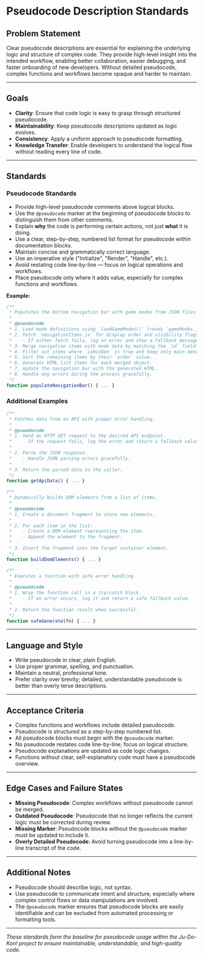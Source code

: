# Pseudocode Description Standards

## Problem Statement

Clear pseudocode descriptions are essential for explaining the underlying logic and structure of complex code. They provide high-level insight into the intended workflow, enabling better collaboration, easier debugging, and faster onboarding of new developers. Without detailed pseudocode, complex functions and workflows become opaque and harder to maintain.

---

## Goals

- **Clarity**: Ensure that code logic is easy to grasp through structured pseudocode.
- **Maintainability**: Keep pseudocode descriptions updated as logic evolves.
- **Consistency**: Apply a uniform approach to pseudocode formatting.
- **Knowledge Transfer**: Enable developers to understand the logical flow without reading every line of code.

---

## Standards

### Pseudocode Standards

- Provide high-level pseudocode comments above logical blocks.
- Use the `@pseudocode` marker at the beginning of pseudocode blocks to distinguish them from other comments.
- Explain **why** the code is performing certain actions, not just **what** it is doing.
- Use a clear, step-by-step, numbered list format for pseudocode within documentation blocks.
- Maintain concise and grammatically correct language.
- Use an imperative style ("Initialize", "Render", "Handle", etc.).
- Avoid restating code line-by-line — focus on logical operations and workflows.
- Place pseudocode only where it adds value, especially for complex functions and workflows.

**Example:**

```javascript
/**
 * Populates the bottom navigation bar with game modes from JSON files.
 *
 * @pseudocode
 * 1. Load mode definitions using `loadGameModes()` (reads `gameModes.json`).
 * 2. Fetch `navigationItems.js` for display order and visibility flags.
 *    - If either fetch fails, log an error and show a fallback message.
 * 3. Merge navigation items with mode data by matching the `id` field.
 * 4. Filter out items where `isHidden` is true and keep only main menu entries.
 * 5. Sort the remaining items by their `order` value.
 * 6. Generate HTML list items for each merged object.
 * 7. Update the navigation bar with the generated HTML.
 * 8. Handle any errors during the process gracefully.
 */
function populateNavigationBar() { ... }
```

### Additional Examples

```javascript
/**
 * Fetches data from an API with proper error handling.
 *
 * @pseudocode
 * 1. Send an HTTP GET request to the desired API endpoint.
 *    - If the request fails, log the error and return a fallback value.
 *
 * 2. Parse the JSON response.
 *    - Handle JSON parsing errors gracefully.
 *
 * 3. Return the parsed data to the caller.
 */
function getApiData() { ... }
```

```javascript
/**
 * Dynamically builds DOM elements from a list of items.
 *
 * @pseudocode
 * 1. Create a document fragment to store new elements.
 *
 * 2. For each item in the list:
 *    - Create a DOM element representing the item.
 *    - Append the element to the fragment.
 *
 * 3. Insert the fragment into the target container element.
 */
function buildDomElements() { ... }
```

```javascript
/**
 * Executes a function with safe error handling.
 *
 * @pseudocode
 * 1. Wrap the function call in a try/catch block.
 *    - If an error occurs, log it and return a safe fallback value.
 *
 * 2. Return the function result when successful.
 */
function safeGenerate(fn) { ... }
```

---

## Language and Style

- Write pseudocode in clear, plain English.
- Use proper grammar, spelling, and punctuation.
- Maintain a neutral, professional tone.
- Prefer clarity over brevity; detailed, understandable pseudocode is better than overly terse descriptions.

---

## Acceptance Criteria

- Complex functions and workflows include detailed pseudocode.
- Pseudocode is structured as a step-by-step numbered list.
- All pseudocode blocks must begin with the `@pseudocode` marker.
- No pseudocode restates code line-by-line; focus on logical structure.
- Pseudocode explanations are updated as code logic changes.
- Functions without clear, self-explanatory code must have a pseudocode overview.

---

## Edge Cases and Failure States

- **Missing Pseudocode**: Complex workflows without pseudocode cannot be merged.
- **Outdated Pseudocode**: Pseudocode that no longer reflects the current logic must be corrected during review.
- **Missing Marker**: Pseudocode blocks without the `@pseudocode` marker must be updated to include it.
- **Overly Detailed Pseudocode**: Avoid turning pseudocode into a line-by-line transcript of the code.

---

## Additional Notes

- Pseudocode should describe logic, not syntax.
- Use pseudocode to communicate intent and structure, especially where complex control flows or data manipulations are involved.
- The `@pseudocode` marker ensures that pseudocode blocks are easily identifiable and can be excluded from automated processing or formatting tools.

---

_These standards form the baseline for pseudocode usage within the Ju-Do-Kon! project to ensure maintainable, understandable, and high-quality code._

